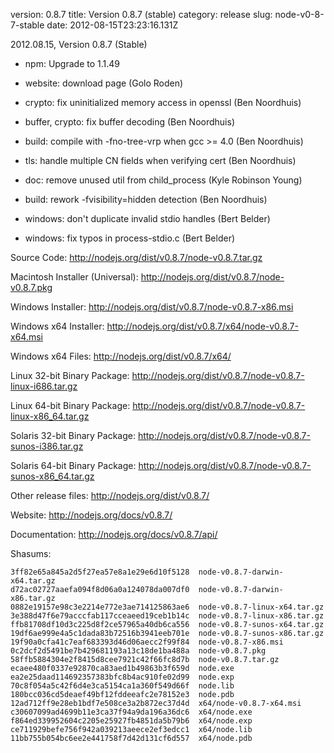 version: 0.8.7
title: Version 0.8.7 (stable)
category: release
slug: node-v0-8-7-stable
date: 2012-08-15T23:23:16.131Z

2012.08.15, Version 0.8.7 (Stable)

* npm: Upgrade to 1.1.49

* website: download page (Golo Roden)

* crypto: fix uninitialized memory access in openssl (Ben Noordhuis)

* buffer, crypto: fix buffer decoding (Ben Noordhuis)

* build: compile with -fno-tree-vrp when gcc >= 4.0 (Ben Noordhuis)

* tls: handle multiple CN fields when verifying cert (Ben Noordhuis)

* doc: remove unused util from child_process (Kyle Robinson Young)

* build: rework -fvisibility=hidden detection (Ben Noordhuis)

* windows: don't duplicate invalid stdio handles (Bert Belder)

* windows: fix typos in process-stdio.c (Bert Belder)


Source Code: http://nodejs.org/dist/v0.8.7/node-v0.8.7.tar.gz

Macintosh Installer (Universal): http://nodejs.org/dist/v0.8.7/node-v0.8.7.pkg

Windows Installer: http://nodejs.org/dist/v0.8.7/node-v0.8.7-x86.msi

Windows x64 Installer: http://nodejs.org/dist/v0.8.7/x64/node-v0.8.7-x64.msi

Windows x64 Files: http://nodejs.org/dist/v0.8.7/x64/

Linux 32-bit Binary Package: http://nodejs.org/dist/v0.8.7/node-v0.8.7-linux-i686.tar.gz

Linux 64-bit Binary Package: http://nodejs.org/dist/v0.8.7/node-v0.8.7-linux-x86_64.tar.gz

Solaris 32-bit Binary Package: http://nodejs.org/dist/v0.8.7/node-v0.8.7-sunos-i386.tar.gz

Solaris 64-bit Binary Package: http://nodejs.org/dist/v0.8.7/node-v0.8.7-sunos-x86_64.tar.gz

Other release files: http://nodejs.org/dist/v0.8.7/

Website: http://nodejs.org/docs/v0.8.7/

Documentation: http://nodejs.org/docs/v0.8.7/api/

Shasums:

```
3ff82e65a845a2d5f27ea57e8a1e29e6d10f5128  node-v0.8.7-darwin-x64.tar.gz
d72ac02727aaefa094f8d06a0a124078da007df0  node-v0.8.7-darwin-x86.tar.gz
0882e19157e98c3e2214e772e3ae714125863ae6  node-v0.8.7-linux-x64.tar.gz
3e388d47f6e79acccfab117cceaeed19ceb1b14c  node-v0.8.7-linux-x86.tar.gz
ffb81708df10d3c225d8f2ce57965a40db6ca556  node-v0.8.7-sunos-x64.tar.gz
19df6ae999e4a5c1dada83b72516b3941eeb701e  node-v0.8.7-sunos-x86.tar.gz
19f90a0cfa41c7eaf683393d46d06aecc2f99f84  node-v0.8.7-x86.msi
0c2dcf2d5491be7b429681193a13c18de1ba488a  node-v0.8.7.pkg
58ffb5884304e2f8415d8cee7921c42f66fc8d7b  node-v0.8.7.tar.gz
ecaee480f0337e92870ca83aed1b49863b3f659d  node.exe
ea2e25daad114692357383bfc8b4ac910fe02d99  node.exp
70c8f054a5c42f6d4e3ca5154ca1a360f549d66f  node.lib
180bcc036cd5deaef49bf12fddeeafc2e78152e3  node.pdb
12ad712ff9e28eb1bdf7e508ce3a2b872ec37d4d  x64/node-v0.8.7-x64.msi
c30607099ad4699b11e3ca37f94a9da196a36dc6  x64/node.exe
f864ed339952604c2205e25927fb4851da5b79b6  x64/node.exp
ce711929befe756f942a039213aeece2ef3edcc1  x64/node.lib
11bb755b054bc6ee2e441758f7d42d131cf6d557  x64/node.pdb
```
